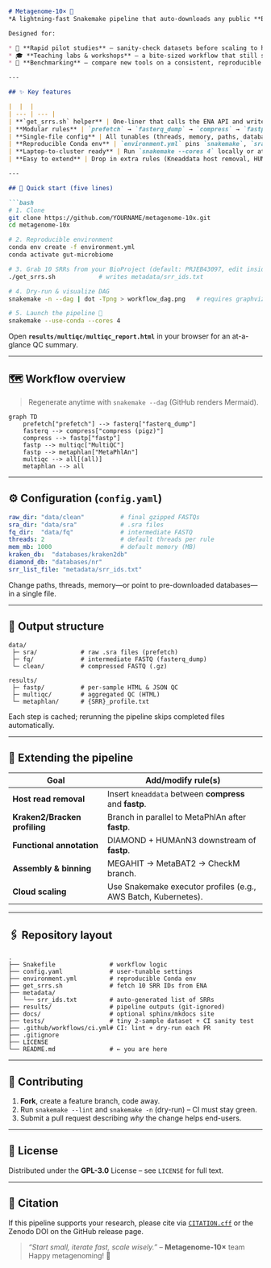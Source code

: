 ````markdown

# Metagenome-10× 🚀  
*A lightning-fast Snakemake pipeline that auto-downloads any public **BioProject** and processes the **first 10 paired-end samples** end-to-end: **download → QC → taxonomic profiling → reports**.*

Designed for:

* 🔬 **Rapid pilot studies** – sanity-check datasets before scaling to hundreds of samples.  
* 🎓 **Teaching labs & workshops** – a bite-sized workflow that still showcases best practices.  
* 🧪 **Benchmarking** – compare new tools on a consistent, reproducible backbone.

---

## ✨ Key features

|  |  |
| --- | --- |
| **`get_srrs.sh` helper** | One-liner that calls the ENA API and writes *exactly* 10 paired-end SRR IDs to `metadata/srr_ids.txt`. |
| **Modular rules** | `prefetch` → `fasterq_dump` → `compress` → `fastp` → `multiqc` → `metaphlan`. |
| **Single-file config** | All tunables (threads, memory, paths, databases) live in `config.yaml`. |
| **Reproducible Conda env** | `environment.yml` pins `snakemake`, `sra-tools`, `fastp`, `kraken2`, `bracken`, `diamond`, etc. |
| **Laptop-to-cluster ready** | Run `snakemake --cores 4` locally or attach an HPC/Cloud profile. |
| **Easy to extend** | Drop in extra rules (Kneaddata host removal, HUMAnN, assembly, binning) without touching the core. |

---

## 🚀 Quick start (five lines)

```bash
# 1. Clone
git clone https://github.com/YOURNAME/metagenome-10x.git
cd metagenome-10x

# 2. Reproducible environment
conda env create -f environment.yml
conda activate gut-microbiome

# 3. Grab 10 SRRs from your BioProject (default: PRJEB43097, edit inside get_srrs.sh)
./get_srrs.sh            # writes metadata/srr_ids.txt

# 4. Dry-run & visualize DAG
snakemake -n --dag | dot -Tpng > workflow_dag.png   # requires graphviz

# 5. Launch the pipeline 🚀
snakemake --use-conda --cores 4
````

Open **`results/multiqc/multiqc_report.html`** in your browser for an at-a-glance QC summary.

---

## 🗺️ Workflow overview

> Regenerate anytime with `snakemake --dag` (GitHub renders Mermaid).

```mermaid
graph TD
    prefetch["prefetch"] --> fasterq["fasterq_dump"]
    fasterq --> compress["compress (pigz)"]
    compress --> fastp["fastp"]
    fastp --> multiqc["MultiQC"]
    fastp --> metaphlan["MetaPhlAn"]
    multiqc --> all[(all)]
    metaphlan --> all
```

---

## ⚙️ Configuration (`config.yaml`)

```yaml
raw_dir: "data/clean"          # final gzipped FASTQs
sra_dir: "data/sra"            # .sra files
fq_dir:  "data/fq"             # intermediate FASTQ
threads: 2                     # default threads per rule
mem_mb: 1000                   # default memory (MB)
kraken_db:  "databases/kraken2db"
diamond_db: "databases/nr"
srr_list_file: "metadata/srr_ids.txt"
```

Change paths, threads, memory—or point to pre-downloaded databases—in a single file.

---

## 📂 Output structure

```
data/
 ├─ sra/            # raw .sra files (prefetch)
 ├─ fq/             # intermediate FASTQ (fasterq_dump)
 └─ clean/          # compressed FASTQ (.gz)

results/
 ├─ fastp/          # per-sample HTML & JSON QC
 ├─ multiqc/        # aggregated QC (HTML)
 └─ metaphlan/      # {SRR}_profile.txt
```

Each step is cached; rerunning the pipeline skips completed files automatically.

---

## 🔧 Extending the pipeline

| Goal                          | Add/modify rule(s)                                             |
| ----------------------------- | -------------------------------------------------------------- |
| **Host read removal**         | Insert `kneaddata` between **compress** and **fastp**.         |
| **Kraken2/Bracken profiling** | Branch in parallel to MetaPhlAn after **fastp**.               |
| **Functional annotation**     | DIAMOND + HUMAnN3 downstream of **fastp**.                     |
| **Assembly & binning**        | MEGAHIT → MetaBAT2 → CheckM branch.                            |
| **Cloud scaling**             | Use Snakemake executor profiles (e.g., AWS Batch, Kubernetes). |

---

## 🖇️ Repository layout

```
.
├── Snakefile               # workflow logic
├── config.yaml             # user-tunable settings
├── environment.yml         # reproducible Conda env
├── get_srrs.sh             # fetch 10 SRR IDs from ENA
├── metadata/
│   └── srr_ids.txt         # auto-generated list of SRRs
├── results/                # pipeline outputs (git-ignored)
├── docs/                   # optional sphinx/mkdocs site
├── tests/                  # tiny 2-sample dataset + CI sanity test
├── .github/workflows/ci.yml# CI: lint + dry-run each PR
├── .gitignore
├── LICENSE
└── README.md               # ← you are here
```

---

## 🤝 Contributing

1. **Fork**, create a feature branch, code away.
2. Run `snakemake --lint` and `snakemake -n` (dry-run) – CI must stay green.
3. Submit a pull request describing *why* the change helps end-users.

---

## 📜 License

Distributed under the **GPL-3.0** License – see `LICENSE` for full text.

---

## 📖 Citation

If this pipeline supports your research, please cite via [`CITATION.cff`](CITATION.cff) or the Zenodo DOI on the GitHub release page.

> *“Start small, iterate fast, scale wisely.”* – **Metagenome-10×** team
> Happy metagenoming! 🎉

```


